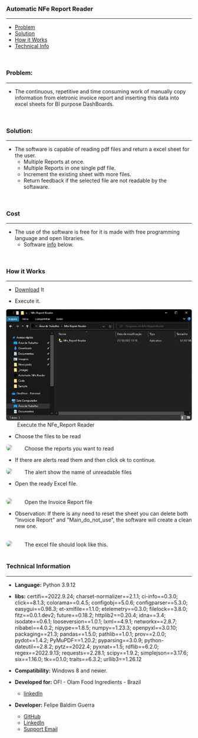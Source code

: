 ### Automatic NFe Report Reader
___

- [Problem](#problem)
- [Solution](#solution)
- [How it Works](#how-it-works)
- [Technical Info](#technical-information)


<br>

### Problem:
---

- The continuous, repetitive and time consuming work of manually copy information from eletronic invoice report and inserting this data into excel sheets for BI purpose DashBoards.

<br>

### Solution:
---

- The software is capable of reading pdf files and return a excel sheet for the user.
    - Multiple Reports at once.
    - Multiple Reports in one single pdf file.
    - Increment the existing sheet with more files.
    - Return feedback if the selected file are not readable by the softaware.

<br>

### Cost
---

- The use of the software is free for it is made with free programming language and open libraries.
    - Software [info](#technical-information) below.

<br>

### How it Works
---

- [Download](#https://olam-my.sharepoint.com/:u:/g/personal/felipe_guerra_ofi_com/Eeza_bT9of5OnQwTw69bbtkBClJpC_9fgc3nh61kVdVG_A?e=BFzKYS) It

- Execute it.


<img src="_docs/img/execute.png" style="border-radius:5px;">
<label for="img/execute.png" style="margin-left: 30px">Execute the NFe_Report Reader</label>

<br>

- Choose the files to be read

<img src="img/select.png" style="border-radius:7px;">
<label for="img/select.png" style="margin-left: 30px">Choose the reports you want to read</label>

<br>

- If there are alerts read them and then click ok to continue.

<img src="img/alert.png" style="border-radius:7px;">
<label for="img/alert.png" style="margin-left: 30px">The alert show the name of unreadable files</label>

<br>

- Open the ready Excel file.
 <br>

<img src="img/done.png" style="border-radius:7px;">
<label for="img/done.png" style="margin-left: 30px">Open the Invoice Report file</label>

<br>

- Observation: If there is any need to reset the sheet you can delete both "Invoice Report" and "Main_do_not_use", the software will create a clean new one.

<br>

<img src="img/excel_sheet.png" style="border-radius:7px;">
<label for="img/excel_sheet.png" style="margin-left: 30px">The excel file should look like this.</label>

<br>

<br>

### Technical Information
---

- **Language:** Python 3.9.12

- **libs:** certifi==2022.9.24; charset-normalizer==2.1.1; ci-info==0.3.0; click==8.1.3; colorama==0.4.5; configobj==5.0.6; configparser==5.3.0; easygui==0.98.3; et-xmlfile==1.1.0; etelemetry==0.3.0; filelock==3.8.0; fitz==0.0.1.dev2; future==0.18.2; httplib2==0.20.4; idna==3.4; isodate==0.6.1; looseversion==1.0.1; lxml==4.9.1; networkx==2.8.7; nibabel==4.0.2; nipype==1.8.5; numpy==1.23.3; openpyxl==3.0.10; packaging==21.3; pandas==1.5.0; pathlib==1.0.1; prov==2.0.0; pydot==1.4.2; PyMuPDF==1.20.2; pyparsing==3.0.9; python-dateutil==2.8.2; pytz==2022.4; pyxnat==1.5; rdflib==6.2.0; regex==2022.9.13; requests==2.28.1; scipy==1.9.2; simplejson==3.17.6; six==1.16.0; tk==0.1.0; traits==6.3.2; urllib3==1.26.12

- **Compatibility:** Windows 8 and newer.

- **Developed for:** OFI - Olam Food Ingredients - Brazil
    - [linkedIn](https://www.linkedin.com/company/ofi-brasil/mycompany/)

- **Developer:** Felipe Baldim Guerra 
    - [GitHub](https://github.com/FelipeGuerra5) 
    - [LinkedIn](https://www.linkedin.com/in/felipe-baldim-guerra-858556127/)
    - [Support Email](felipe.guerra@ofi.com)

<br>
